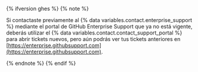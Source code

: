{% ifversion ghes %}
{% note %}

Si contactaste previamente al {% data variables.contact.enterprise_support %} mediante el portal de GitHub Enterprise Support que ya no está vigente, deberás utilizar el {% data variables.contact.contact_support_portal %} para abrir tickets nuevos, pero aún podrás ver tus tickets anteriores en [https://enterprise.githubsupport.com](https://enterprise.githubsupport.com).

{% endnote %}
{% endif %}